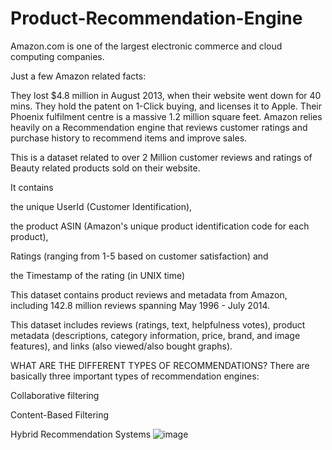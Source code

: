 # Product-Recommendation-Engine

Amazon.com is one of the largest electronic commerce and cloud computing companies.

Just a few Amazon related facts:

They lost $4.8 million in August 2013, when their website went down for 40 mins. They hold the patent on 1-Click buying, and licenses it to Apple. Their Phoenix fulfilment centre is a massive 1.2 million square feet. Amazon relies heavily on a Recommendation engine that reviews customer ratings and purchase history to recommend items and improve sales.

This is a dataset related to over 2 Million customer reviews and ratings of Beauty related products sold on their website.

It contains

the unique UserId (Customer Identification),

the product ASIN (Amazon's unique product identification code for each product),

Ratings (ranging from 1-5 based on customer satisfaction) and

the Timestamp of the rating (in UNIX time)

This dataset contains product reviews and metadata from Amazon, including 142.8 million reviews spanning May 1996 - July 2014.

This dataset includes reviews (ratings, text, helpfulness votes), product metadata (descriptions, category information, price, brand, and image features), and links (also viewed/also bought graphs).

WHAT ARE THE DIFFERENT TYPES OF RECOMMENDATIONS?
There are basically three important types of recommendation engines:

Collaborative filtering

Content-Based Filtering

Hybrid Recommendation Systems
![image](https://user-images.githubusercontent.com/47490381/121369733-bcb23500-c959-11eb-91cd-ba674e30b13e.png)
